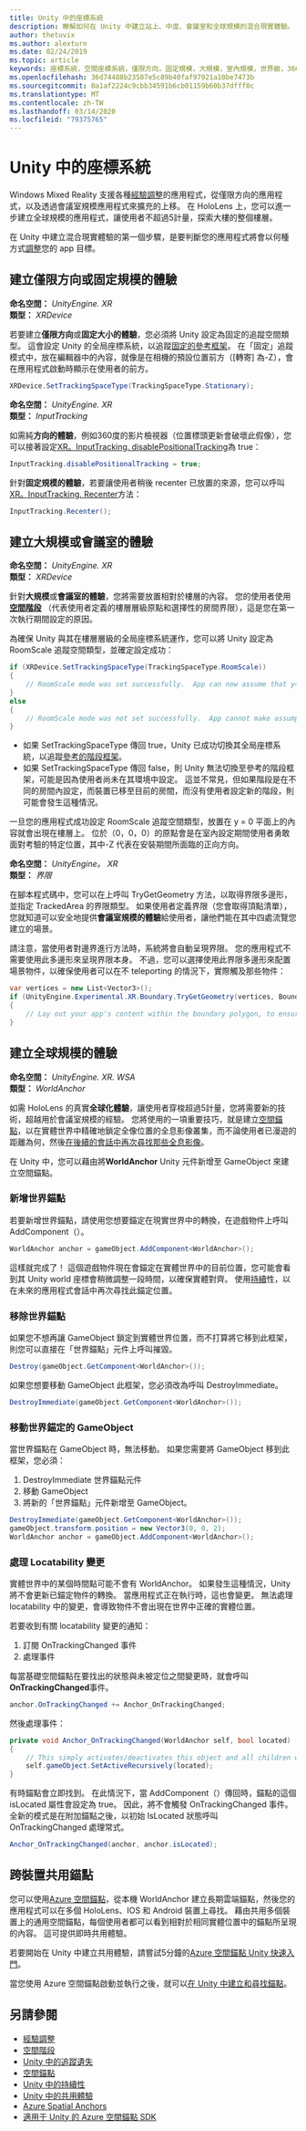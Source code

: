 ```yaml
---
title: Unity 中的座標系統
description: 瞭解如何在 Unity 中建立站上、中度、會議室和全球規模的混合現實體驗。
author: thetuvix
ms.author: alexturn
ms.date: 02/24/2019
ms.topic: article
keywords: 座標系統，空間座標系統，僅限方向，固定規模，大規模，室內規模，世界級，360度，站，室內，房間，世界，縮放，位置，方向，Unity，錨點，空間錨點，世界錨點，世界鎖定，世界-鎖定，內文鎖定，內文鎖定，追蹤遺失，locatability，界限，recenter
ms.openlocfilehash: 36d74488b23587e5c89b40faf97921a10be7473b
ms.sourcegitcommit: 0a1af2224c9cbb34591b6cb01159b60b37dfff0c
ms.translationtype: MT
ms.contentlocale: zh-TW
ms.lasthandoff: 03/14/2020
ms.locfileid: "79375765"
---
```

# <a name="coordinate-systems-in-unity"></a>Unity 中的座標系統

Windows Mixed Reality 支援各種[經驗調整](coordinate-systems.md)的應用程式，從僅限方向的應用程式，以及透過會議室規模應用程式來擴充的上移。 在 HoloLens 上，您可以進一步建立全球規模的應用程式，讓使用者不超過5計量，探索大樓的整個樓層。

在 Unity 中建立混合現實體驗的第一個步驟，是要判斷您的應用程式將會以何種方式[調整](coordinate-systems.md)您的 app 目標。

## <a name="building-an-orientation-only-or-seated-scale-experience"></a>建立僅限方向或固定規模的體驗

**命名空間：** *UnityEngine. XR*<br>
**類型：** *XRDevice*

若要建立**僅限方向**或**固定大小的體驗**，您必須將 Unity 設定為固定的追蹤空間類型。 這會設定 Unity 的全局座標系統，以追蹤[固定的參考框架](coordinate-systems.md#spatial-coordinate-systems)。 在「固定」追蹤模式中，放在編輯器中的內容，就像是在相機的預設位置前方（[轉寄] 為-Z），會在應用程式啟動時顯示在使用者的前方。

```cs
XRDevice.SetTrackingSpaceType(TrackingSpaceType.Stationary);
```

**命名空間：** *UnityEngine. XR*<br>
**類型：** *InputTracking*

如需純**方向的體驗**，例如360度的影片檢視器（位置標頭更新會破壞此假像），您可以接著設定[XR。InputTracking. disablePositionalTracking](https://docs.unity3d.com/ScriptReference/XR.InputTracking-disablePositionalTracking.html)為 true：

```cs
InputTracking.disablePositionalTracking = true;
```

針對**固定規模的體驗**，若要讓使用者稍後 recenter 已放置的來源，您可以呼叫[XR。InputTracking. Recenter](https://docs.unity3d.com/ScriptReference/XR.InputTracking.Recenter.html)方法：

```cs
InputTracking.Recenter();
```

## <a name="building-a-standing-scale-or-room-scale-experience"></a>建立大規模或會議室的體驗

**命名空間：** *UnityEngine. XR*<br>
**類型：** *XRDevice*

針對**大規模**或**會議室的體驗**，您將需要放置相對於樓層的內容。 您的使用者使用 **[空間階段](coordinate-systems.md#spatial-coordinate-systems)** （代表使用者定義的樓層層級原點和選擇性的房間界限），這是您在第一次執行期間設定的原因。

為確保 Unity 與其在樓層層級的全局座標系統運作，您可以將 Unity 設定為 RoomScale 追蹤空間類型，並確定設定成功：

```cs
if (XRDevice.SetTrackingSpaceType(TrackingSpaceType.RoomScale))
{
    // RoomScale mode was set successfully.  App can now assume that y=0 in Unity world coordinate represents the floor.
}
else
{
    // RoomScale mode was not set successfully.  App cannot make assumptions about where the floor plane is.
}
```
* 如果 SetTrackingSpaceType 傳回 true，Unity 已成功切換其全局座標系統，以追蹤[參考的階段框架](coordinate-systems.md#spatial-coordinate-systems)。
* 如果 SetTrackingSpaceType 傳回 false，則 Unity 無法切換至參考的階段框架，可能是因為使用者尚未在其環境中設定。 這並不常見，但如果階段是在不同的房間內設定，而裝置已移至目前的房間，而沒有使用者設定新的階段，則可能會發生這種情況。

一旦您的應用程式成功設定 RoomScale 追蹤空間類型，放置在 y = 0 平面上的內容就會出現在樓層上。 位於（0，0，0）的原點會是在室內設定期間使用者勇敢面對考驗的特定位置，其中-Z 代表在安裝期間所面臨的正向方向。

**命名空間：** *UnityEngine。 XR*<br>
**類型：** *界限*

在腳本程式碼中，您可以在上呼叫 TryGetGeometry 方法，以取得界限多邊形，並指定 TrackedArea 的界限類型。 如果使用者定義界限（您會取得頂點清單），您就知道可以安全地提供**會議室規模的體驗**給使用者，讓他們能在其中四處流覽您建立的場景。

請注意，當使用者對邊界進行方法時，系統將會自動呈現界限。 您的應用程式不需要使用此多邊形來呈現界限本身。 不過，您可以選擇使用此界限多邊形來配置場景物件，以確保使用者可以在不 teleporting 的情況下，實際觸及那些物件：

```cs
var vertices = new List<Vector3>();
if (UnityEngine.Experimental.XR.Boundary.TryGetGeometry(vertices, Boundary.Type.TrackedArea))
{
    // Lay out your app's content within the boundary polygon, to ensure that users can reach it without teleporting.
}
```

## <a name="building-a-world-scale-experience"></a>建立全球規模的體驗

**命名空間：** *UnityEngine. XR. WSA*<br>
**類型：** *WorldAnchor*

如需 HoloLens 的真實**全球化體驗**，讓使用者穿梭超過5計量，您將需要新的技術，超越用於會議室規模的經驗。 您將使用的一項重要技巧，就是建立[空間錨點](coordinate-systems.md#spatial-anchors)，以在實體世界中精確地鎖定全像位置的全息影像叢集，而不論使用者已漫遊的距離為何，然後[在後續的會話中再次尋找那些全息影像](coordinate-systems.md#spatial-anchor-persistence)。

在 Unity 中，您可以藉由將**WorldAnchor** Unity 元件新增至 GameObject 來建立空間錨點。

### <a name="adding-a-world-anchor"></a>新增世界錨點

若要新增世界錨點，請使用您想要錨定在現實世界中的轉換，在遊戲物件上呼叫 AddComponent<WorldAnchor>（）。

```cs
WorldAnchor anchor = gameObject.AddComponent<WorldAnchor>();
```

這樣就完成了！ 這個遊戲物件現在會錨定在實體世界中的目前位置，您可能會看到其 Unity world 座標會稍微調整一段時間，以確保實體對齊。 使用[持續](persistence-in-unity.md)性，以在未來的應用程式會話中再次尋找此錨定位置。

### <a name="removing-a-world-anchor"></a>移除世界錨點

如果您不想再讓 GameObject 鎖定到實體世界位置，而不打算將它移到此框架，則您可以直接在「世界錨點」元件上呼叫摧毀。

```cs
Destroy(gameObject.GetComponent<WorldAnchor>());
```

如果您想要移動 GameObject 此框架，您必須改為呼叫 DestroyImmediate。

```cs
DestroyImmediate(gameObject.GetComponent<WorldAnchor>());
```

### <a name="moving-a-world-anchored-gameobject"></a>移動世界錨定的 GameObject

當世界錨點在 GameObject 時，無法移動。 如果您需要將 GameObject 移到此框架，您必須：
1. DestroyImmediate 世界錨點元件
2. 移動 GameObject
3. 將新的「世界錨點」元件新增至 GameObject。

```cs
DestroyImmediate(gameObject.GetComponent<WorldAnchor>());
gameObject.transform.position = new Vector3(0, 0, 2);
WorldAnchor anchor = gameObject.AddComponent<WorldAnchor>();
```

### <a name="handling-locatability-changes"></a>處理 Locatability 變更

實體世界中的某個時間點可能不會有 WorldAnchor。 如果發生這種情況，Unity 將不會更新已錨定物件的轉換。 當應用程式正在執行時，這也會變更。 無法處理 locatability 中的變更，會導致物件不會出現在世界中正確的實體位置。

若要收到有關 locatability 變更的通知：
1. 訂閱 OnTrackingChanged 事件
2. 處理事件

每當基礎空間錨點在要找出的狀態與未被定位之間變更時，就會呼叫**OnTrackingChanged**事件。

```cs
anchor.OnTrackingChanged += Anchor_OnTrackingChanged;
```

然後處理事件：

```cs
private void Anchor_OnTrackingChanged(WorldAnchor self, bool located)
{
    // This simply activates/deactivates this object and all children when tracking changes
    self.gameObject.SetActiveRecursively(located);
}
```

有時錨點會立即找到。 在此情況下，當 AddComponent<WorldAnchor>（）傳回時，錨點的這個 isLocated 屬性會設定為 true。 因此，將不會觸發 OnTrackingChanged 事件。 全新的模式是在附加錨點之後，以初始 IsLocated 狀態呼叫 OnTrackingChanged 處理常式。

```cs
Anchor_OnTrackingChanged(anchor, anchor.isLocated);
```

## <a name="sharing-anchors-across-devices"></a>跨裝置共用錨點

您可以使用<a href="https://docs.microsoft.com/azure/spatial-anchors/overview" target="_blank">Azure 空間錨點</a>，從本機 WorldAnchor 建立長期雲端錨點，然後您的應用程式可以在多個 HoloLens、IOS 和 Android 裝置上尋找。  藉由共用多個裝置上的通用空間錨點，每個使用者都可以看到相對於相同實體位置中的錨點所呈現的內容。  這可提供即時共用體驗。

若要開始在 Unity 中建立共用體驗，請嘗試5分鐘的<a href="https://docs.microsoft.com/azure/spatial-anchors/unity-overview" target="_blank">Azure 空間錨點 Unity 快速入門</a>。

當您使用 Azure 空間錨點啟動並執行之後，就可以<a href="https://docs.microsoft.com/azure/spatial-anchors/concepts/create-locate-anchors-unity" target="_blank">在 Unity 中建立和尋找錨點</a>。

## <a name="see-also"></a>另請參閱
* [經驗調整](coordinate-systems.md#mixed-reality-experience-scales)
* [空間階段](coordinate-systems.md#stage-frame-of-reference)
* [Unity 中的追蹤遺失](tracking-loss-in-unity.md)
* [空間錨點](spatial-anchors.md)
* [Unity 中的持續性](persistence-in-unity.md)
* [Unity 中的共用體驗](shared-experiences-in-unity.md)
* <a href="https://docs.microsoft.com/azure/spatial-anchors" target="_blank">Azure Spatial Anchors</a>
* <a href="https://docs.microsoft.com/dotnet/api/Microsoft.Azure.SpatialAnchors" target="_blank">適用于 Unity 的 Azure 空間錨點 SDK</a>